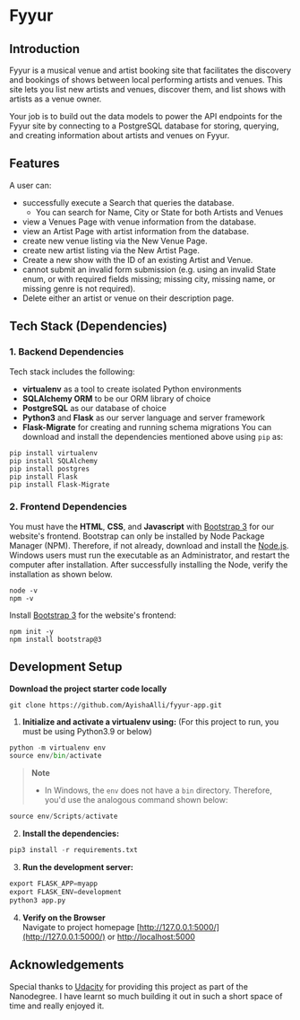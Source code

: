 # Fyyur

## Introduction

Fyyur is a musical venue and artist booking site that facilitates the discovery and bookings of shows between local performing artists and venues. This site lets you list new artists and venues, discover them, and list shows with artists as a venue owner.

Your job is to build out the data models to power the API endpoints for the Fyyur site by connecting to a PostgreSQL database for storing, querying, and creating information about artists and venues on Fyyur.

## Features

A user can:

- successfully execute a Search that queries the database.
  - You can search for Name, City or State for both Artists and Venues
- view a Venues Page with venue information from the database.
- view an Artist Page with artist information from the database.
- create new venue listing via the New Venue Page.
- create new artist listing via the New Artist Page.
- Create a new show with the ID of an existing Artist and Venue.
- cannot submit an invalid form submission (e.g. using an invalid State enum, or with required fields missing; missing city, missing name, or missing genre is not required).
- Delete either an artist or venue on their description page.

## Tech Stack (Dependencies)

### 1. Backend Dependencies

Tech stack includes the following:

- **virtualenv** as a tool to create isolated Python environments
- **SQLAlchemy ORM** to be our ORM library of choice
- **PostgreSQL** as our database of choice
- **Python3** and **Flask** as our server language and server framework
- **Flask-Migrate** for creating and running schema migrations
  You can download and install the dependencies mentioned above using `pip` as:

```
pip install virtualenv
pip install SQLAlchemy
pip install postgres
pip install Flask
pip install Flask-Migrate
```

### 2. Frontend Dependencies

You must have the **HTML**, **CSS**, and **Javascript** with [Bootstrap 3](https://getbootstrap.com/docs/3.4/customize/) for our website's frontend. Bootstrap can only be installed by Node Package Manager (NPM). Therefore, if not already, download and install the [Node.js](https://nodejs.org/en/download/). Windows users must run the executable as an Administrator, and restart the computer after installation. After successfully installing the Node, verify the installation as shown below.

```
node -v
npm -v
```

Install [Bootstrap 3](https://getbootstrap.com/docs/3.3/getting-started/) for the website's frontend:

```
npm init -y
npm install bootstrap@3
```

## Development Setup

**Download the project starter code locally**

```
git clone https://github.com/AyishaAlli/fyyur-app.git
```

1. **Initialize and activate a virtualenv using:** (For this project to run, you must be using Python3.9 or below)

```python
python -m virtualenv env
source env/bin/activate
```

> **Note**
>
> - In Windows, the `env` does not have a `bin` directory. Therefore, you'd use the analogous command shown below:

```python
source env/Scripts/activate
```

2. **Install the dependencies:**

```python
pip3 install -r requirements.txt
```

3. **Run the development server:**

```python
export FLASK_APP=myapp
export FLASK_ENV=development
python3 app.py
```

4. **Verify on the Browser**<br>
   Navigate to project homepage [http://127.0.0.1:5000/](http://127.0.0.1:5000/) or [http://localhost:5000](http://localhost:5000)

## Acknowledgements

Special thanks to [Udacity](https://www.udacity.com/) for providing this project as part of the Nanodegree. I have learnt so much building it out in such a short space of time and really enjoyed it.
